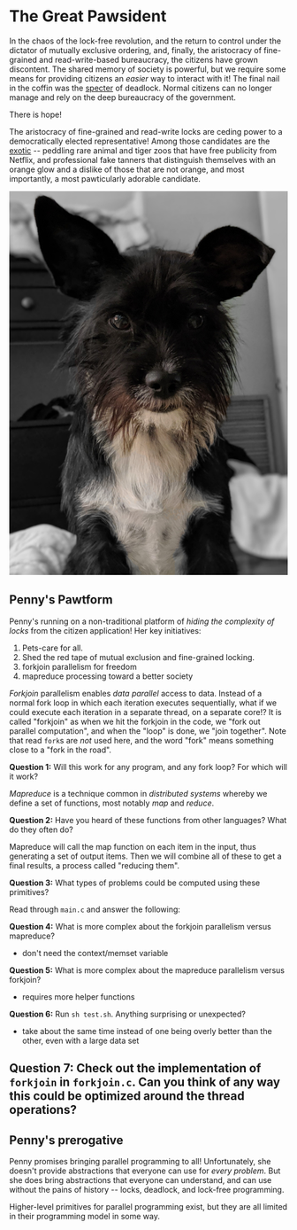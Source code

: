 # The Great Pawsident

In the chaos of the lock-free revolution, and the return to control under the dictator of mutually exclusive ordering, and, finally, the aristocracy of fine-grained and read-write-based bureaucracy, the citizens have grown discontent.
The shared memory of society is powerful, but we require some means for providing citizens an *easier* way to interact with it!
The final nail in the coffin was the [specter](https://en.wikipedia.org/wiki/Spectre_(security_vulnerability)) of deadlock.
Normal citizens can no longer manage and rely on the deep bureaucracy of the government.

There is hope!

The aristocracy of fine-grained and read-write locks are ceding power to a democratically elected representative!
Among those candidates are the [exotic](https://en.wikipedia.org/wiki/Joe_Exotic) -- peddling rare animal and tiger zoos that have free publicity from Netflix, and professional fake tanners that distinguish themselves with an orange glow and a dislike of those that are not orange, and most importantly, a most pawticularly adorable candidate.

![Penny for pawsident!](penny_for_pawsident.jpg)

## Penny's Pawtform

Penny's running on a non-traditional platform of *hiding the complexity of locks* from the citizen application!
Her key initiatives:

1. Pets-care for all.
1. Shed the red tape of mutual exclusion and fine-grained locking.
1. forkjoin parallelism for freedom
1. mapreduce processing toward a better society

*Forkjoin* parallelism enables *data parallel* access to data.
Instead of a normal fork loop in which each iteration executes sequentially, what if we could execute each iteration in a separate thread, on a separate core!?
It is called "forkjoin" as when we hit the forkjoin in the code, we "fork out parallel computation", and when the "loop" is done, we "join together".
Note that read `fork`s are *not* used here, and the word "fork" means something close to a "fork in the road".

**Question 1:**
Will this work for any program, and any fork loop?
For which will it work?

*Mapreduce* is a technique common in *distributed systems* whereby we define a set of functions, most notably *map* and *reduce*.

**Question 2:**
Have you heard of these functions from other languages?
What do they often do?

Mapreduce will call the map function on each item in the input, thus generating a set of output items.
Then we will combine all of these to get a final results, a process called "reducing them".

**Question 3:**
What types of problems could be computed using these primitives?

Read through `main.c` and answer the following:

**Question 4:**
What is more complex about the forkjoin parallelism versus mapreduce?
- don't need the context/memset variable

**Question 5:**
What is more complex about the mapreduce parallelism versus forkjoin?
- requires more helper functions

**Question 6:**
Run `sh test.sh`.
Anything surprising or unexpected?
- take about the same time instead of one being overly better than the other, even with a large data set

**Question 7:**
Check out the implementation of `forkjoin` in `forkjoin.c`.
Can you think of any way this could be optimized around the thread operations?
- 

## Penny's prerogative

Penny promises bringing parallel programming to all!
Unfortunately, she doesn't provide abstractions that everyone can use for *every problem*.
But she does bring abstractions that everyone can understand, and can use without the pains of history -- locks, deadlock, and lock-free programming.

Higher-level primitives for parallel programming exist, but they are all limited in their programming model in some way.
